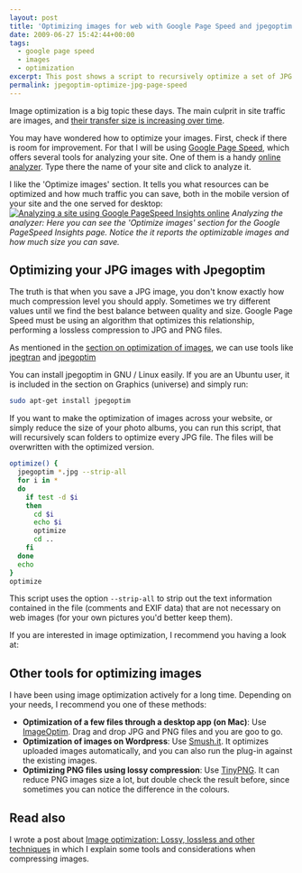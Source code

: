 ```yaml
---
layout: post
title: 'Optimizing images for web with Google Page Speed and jpegoptim'
date: 2009-06-27 15:42:44+00:00
tags:
  - google page speed
  - images
  - optimization
excerpt: This post shows a script to recursively optimize a set of JPG files using jpegoptim
permalink: jpegoptim-optimize-jpg-page-speed
---
```


Image optimization is a big topic these days. The main culprit in site traffic are images, and [their transfer size is increasing over time](http://httparchive.org/trends.php#bytesImg&reqImg).

You may have wondered how to optimize your images. First, check if there is room for improvement. For that I will be using [Google Page Speed](http://developers.google.com/speed/pagespeed), which offers several tools for analyzing your site. One of them is a handy [online analyzer](http://developers.google.com/speed/pagespeed/insights/). Type there the name of your site and click to analyze it.

<!-- more -->
I like the 'Optimize images' section. It tells you what resources can be optimized and how much traffic you can save, both in the mobile version of your site and the one served for desktop:
[![Analyzing a site using Google PageSpeed Insights online](/assets/images/posts/google-pagespeed-insights-report-thumb.jpg)](/assets/images/posts/google-pagespeed-insights-report.png)
_Analyzing the analyzer: Here you can see the 'Optimize images' section for the Google PageSpeed Insights page. Notice the it reports the optimizable images and how much size you can save._

## Optimizing your JPG images with Jpegoptim

The truth is that when you save a JPG image, you don't know exactly how much compression level you should apply. Sometimes we try different values until we find the best balance between quality and size. Google Page Speed must be using an algorithm that optimizes this relationship, performing a lossless compression to JPG and PNG files.

As mentioned in the [section on optimization of images](http://code.google.com/speed/page-speed/docs/payload.html#CompressImages), we can use tools like [jpegtran](http://jpegclub.org/) and [jpegoptim](http://freshmeat.net/projects/jpegoptim/)

You can install jpegoptim in GNU / Linux easily. If you are an Ubuntu user, it is included in the section on Graphics (universe) and simply run:

```bash
sudo apt-get install jpegoptim
```

If you want to make the optimization of images across your website, or simply reduce the size of your photo albums, you can run this script, that will recursively scan folders to optimize every JPG file. The files will be overwritten with the optimized version.

```bash
optimize() {
  jpegoptim *.jpg --strip-all
  for i in *
  do
    if test -d $i
    then
      cd $i
      echo $i
      optimize
      cd ..
    fi
  done
  echo
}
optimize
```

This script uses the option `--strip-all` to strip out the text information contained in the file (comments and EXIF data) that are not necessary on web images (for your own pictures you'd better keep them).

If you are interested in image optimization, I recommend you having a look at:

## Other tools for optimizing images

I have been using image optimization actively for a long time. Depending on your needs, I recommend you one of these methods:

* **Optimization of a few files through a desktop app (on Mac)**: Use [ImageOptim](http://imageoptim.com). Drag and drop JPG and PNG files and you are goo to go.
* **Optimization of images on Wordpress**: Use [Smush.it](http://wordpress.org/plugins/wp-smushit/). It optimizes uploaded images automatically, and you can also run the plug-in against the existing images.
* **Optimizing PNG files using lossy compression**: Use [TinyPNG](https://tinypng.com). It can reduce PNG images size a lot, but double check the result before, since sometimes you can notice the difference in the colours.

##  Read also

I wrote a post about [Image optimization: Lossy, lossless and other techniques](/image-optimization-lossy-lossless-techniques/) in which I explain some tools and considerations when compressing images.
